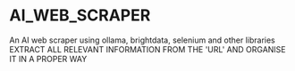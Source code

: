 # AI_WEB_SCRAPER
An AI web scraper using ollama, brightdata, selenium and other libraries
EXTRACT ALL RELEVANT INFORMATION FROM THE 'URL' AND ORGANISE IT IN A PROPER WAY 
